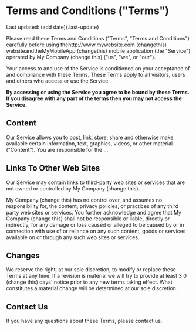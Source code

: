 <!-- Legal Contents -->

# Terms and Conditions ("Terms")

Last updated: ​(add date){.last-update}

Please read these Terms and Conditions ("Terms", "Terms and Conditions") carefully before using the​http://www.mywebsite.com (changethis)​ websiteandtheM​yMobileApp (changethis)​ mobile application (the "Service") operated by ​My Company (change this)​ ("us", "we", or "our").

Your access to and use of the Service is conditioned on your acceptance of and compliance with these Terms. These Terms apply to all visitors, users and others who access or use the Service.

**By accessing or using the Service you agree to be bound by these Terms. If you disagree with any part of the terms then you may not access the Service.**

## Content

Our Service allows you to post, link, store, share and otherwise make available certain information, text, graphics, videos, or other material ("Content"). You are responsible for the ...


## Links To Other Web Sites

Our Service may contain links to third-party web sites or services that are not owned or controlled by ​My Company (change this).

My Company (change this)​ has no control over, and assumes no responsibility for, the content, privacy policies, or practices of any third party web sites or services. You further acknowledge and agree that ​My Company (change this)​ shall not be responsible or liable, directly or indirectly, for any damage or loss caused or alleged to be caused by or in connection with use of or reliance on any such content, goods or services available on or through any such web sites or services.

## Changes

We reserve the right, at our sole discretion, to modify or replace these Terms at any time. If a revision is material we will try to provide at least 3​ 0 (change this)​ days' notice prior to any new terms taking effect. What constitutes a material change will be determined at our sole discretion.

## Contact Us

If you have any questions about these Terms, please contact us.

<!-- /.legal contents -->
